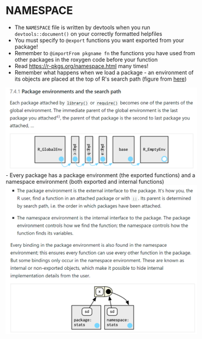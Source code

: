 # NAMESPACE


  
- The `NAMESPACE` file is written by devtools when you run `devtools::document()` on your correctly formatted helpfiles
- You must specify to `@export` functions you want exported from your package!
- Remember to `@importFrom pkgname fn` the functions you have used from other packages in the roxygen code before your function
- Read https://r-pkgs.org/namespace.html many times!
- Remember what happens when we load a package - an environment of its objects are placed at the top of R's search path (figure from [here](https://adv-r.hadley.nz/environments.html#special-environments))  
<img src="img/environments.png" width="539" />
- Every package has a package environment (the exported functions) and a namespace environment (both exported and internal functions)
<img src="img/namespaces-and-environments.png" width="536" />
